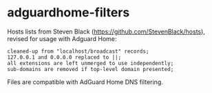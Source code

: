 # adguardhome-filters
Hosts lists from Steven Black (https://github.com/StevenBlack/hosts), revised for usage with Adguard Home:

	cleaned-up from "localhost/broadcast" records;
	127.0.0.1 and 0.0.0.0 replaced to ||;
	all extensions are left unmerged to use independently;
	sub-domains are removed if top-level domain presented;

Files are compatible with AdGuard Home DNS filtering.
